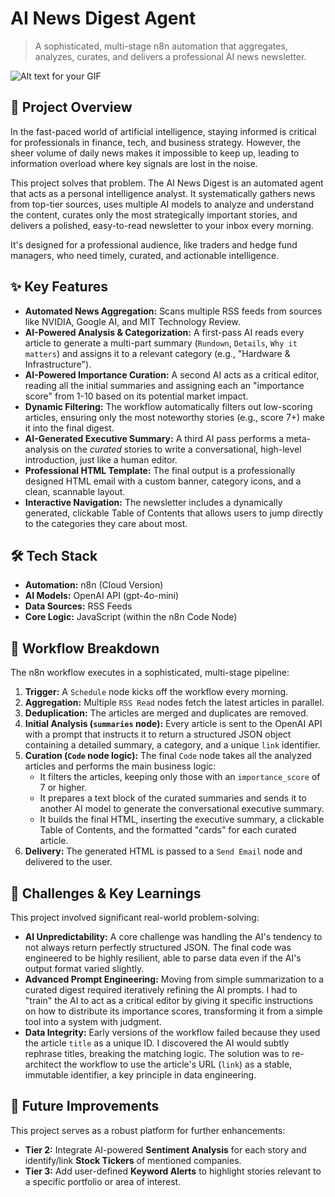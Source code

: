 # AI News Digest Agent

> A sophisticated, multi-stage n8n automation that aggregates, analyzes, curates, and delivers a professional AI news newsletter.

![Alt text for your GIF](URL_you_just_copied)


## 🚀 Project Overview

In the fast-paced world of artificial intelligence, staying informed is critical for professionals in finance, tech, and business strategy. However, the sheer volume of daily news makes it impossible to keep up, leading to information overload where key signals are lost in the noise.

This project solves that problem. The AI News Digest is an automated agent that acts as a personal intelligence analyst. It systematically gathers news from top-tier sources, uses multiple AI models to analyze and understand the content, curates only the most strategically important stories, and delivers a polished, easy-to-read newsletter to your inbox every morning.

It's designed for a professional audience, like traders and hedge fund managers, who need timely, curated, and actionable intelligence.

## ✨ Key Features

* **Automated News Aggregation:** Scans multiple RSS feeds from sources like NVIDIA, Google AI, and MIT Technology Review.
* **AI-Powered Analysis & Categorization:** A first-pass AI reads every article to generate a multi-part summary (`Rundown`, `Details`, `Why it matters`) and assigns it to a relevant category (e.g., "Hardware & Infrastructure").
* **AI-Powered Importance Curation:** A second AI acts as a critical editor, reading all the initial summaries and assigning each an "importance score" from 1-10 based on its potential market impact.
* **Dynamic Filtering:** The workflow automatically filters out low-scoring articles, ensuring only the most noteworthy stories (e.g., score 7+) make it into the final digest.
* **AI-Generated Executive Summary:** A third AI pass performs a meta-analysis on the *curated* stories to write a conversational, high-level introduction, just like a human editor.
* **Professional HTML Template:** The final output is a professionally designed HTML email with a custom banner, category icons, and a clean, scannable layout.
* **Interactive Navigation:** The newsletter includes a dynamically generated, clickable Table of Contents that allows users to jump directly to the categories they care about most.

## 🛠️ Tech Stack

* **Automation:** n8n (Cloud Version)
* **AI Models:** OpenAI API (gpt-4o-mini)
* **Data Sources:** RSS Feeds
* **Core Logic:** JavaScript (within the n8n Code Node)

## 🌊 Workflow Breakdown

The n8n workflow executes in a sophisticated, multi-stage pipeline:

1.  **Trigger:** A `Schedule` node kicks off the workflow every morning.
2.  **Aggregation:** Multiple `RSS Read` nodes fetch the latest articles in parallel.
3.  **Deduplication:** The articles are merged and duplicates are removed.
4.  **Initial Analysis (`summaries` node):** Every article is sent to the OpenAI API with a prompt that instructs it to return a structured JSON object containing a detailed summary, a category, and a unique `link` identifier.
5.  **Curation (`Code` node logic):** The final `Code` node takes all the analyzed articles and performs the main business logic:
    * It filters the articles, keeping only those with an `importance_score` of 7 or higher.
    * It prepares a text block of the curated summaries and sends it to another AI model to generate the conversational executive summary.
    * It builds the final HTML, inserting the executive summary, a clickable Table of Contents, and the formatted "cards" for each curated article.
6.  **Delivery:** The generated HTML is passed to a `Send Email` node and delivered to the user.

## 🧠 Challenges & Key Learnings

This project involved significant real-world problem-solving:

* **AI Unpredictability:** A core challenge was handling the AI's tendency to not always return perfectly structured JSON. The final code was engineered to be highly resilient, able to parse data even if the AI's output format varied slightly.
* **Advanced Prompt Engineering:** Moving from simple summarization to a curated digest required iteratively refining the AI prompts. I had to "train" the AI to act as a critical editor by giving it specific instructions on how to distribute its importance scores, transforming it from a simple tool into a system with judgment.
* **Data Integrity:** Early versions of the workflow failed because they used the article `title` as a unique ID. I discovered the AI would subtly rephrase titles, breaking the matching logic. The solution was to re-architect the workflow to use the article's URL (`link`) as a stable, immutable identifier, a key principle in data engineering.

## 🔮 Future Improvements

This project serves as a robust platform for further enhancements:

* **Tier 2:** Integrate AI-powered **Sentiment Analysis** for each story and identify/link **Stock Tickers** of mentioned companies.
* **Tier 3:** Add user-defined **Keyword Alerts** to highlight stories relevant to a specific portfolio or area of interest.
